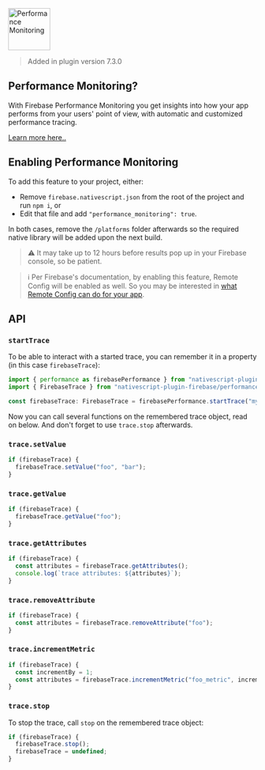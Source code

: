 <img src="https://raw.githubusercontent.com/EddyVerbruggen/nativescript-plugin-firebase/master/docs/images/features/performancemonitoring.png" height="85px" alt="Performance Monitoring"/>

> Added in plugin version 7.3.0

## Performance Monitoring?
With Firebase Performance Monitoring you get insights into how your app performs from your users' point of view, with automatic and customized performance tracing.
                                                                                          
[Learn more here..](https://firebase.google.com/products/performance/)

## Enabling Performance Monitoring
To add this feature to your project, either:

* Remove `firebase.nativescript.json` from the root of the project and run `npm i`, or
* Edit that file and add `"performance_monitoring": true`.

In both cases, remove the `/platforms` folder afterwards so the required native library will be added upon the next build. 

> ⚠️ It may take up to 12 hours before results pop up in your Firebase console, so be patient.

> ℹ️ Per Firebase's documentation, by enabling this feature, Remote Config will be enabled as well. So you may be interested in [what Remote Config can do for your app](../REMOTECONFIG.md).

## API

### `startTrace`
To be able to interact with a started trace, you can remember it in a property (in this case `firebaseTrace`):

```typescript
import { performance as firebasePerformance } from "nativescript-plugin-firebase";
import { FirebaseTrace } from "nativescript-plugin-firebase/performance/performance";

const firebaseTrace: FirebaseTrace = firebasePerformance.startTrace("myTrace");
```

Now you can call several functions on the remembered trace object, read on below. And don't forget to use `trace.stop` afterwards.

### `trace.setValue`

```typescript
if (firebaseTrace) {
  firebaseTrace.setValue("foo", "bar");
}
```

### `trace.getValue`

```typescript
if (firebaseTrace) {
  firebaseTrace.getValue("foo");
}
```

### `trace.getAttributes`

```typescript
if (firebaseTrace) {
  const attributes = firebaseTrace.getAttributes();
  console.log(`trace attributes: ${attributes}`);
}
```

### `trace.removeAttribute`

```typescript
if (firebaseTrace) {
  const attributes = firebaseTrace.removeAttribute("foo");
}
```

### `trace.incrementMetric`

```typescript
if (firebaseTrace) {
  const incrementBy = 1;
  const attributes = firebaseTrace.incrementMetric("foo_metric", incrementBy);
}
```

### `trace.stop`
To stop the trace, call `stop` on the remembered trace object:

```typescript
if (firebaseTrace) {
  firebaseTrace.stop();
  firebaseTrace = undefined;
}
```
